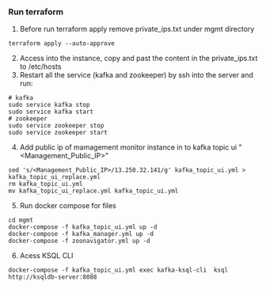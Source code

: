 ### Run terraform 
1. Before run terraform apply remove private_ips.txt under mgmt directory
```
terraform apply --auto-approve
```
2. Access into the instance, copy and past the content in the private_ips.txt to /etc/hosts
3. Restart all the service (kafka and zookeeper) by ssh into the server and run:
```
# kafka
sudo service kafka stop
sudo service kafka start
# zookeeper 
sudo service zookeeper stop 
sudo service zookeeper start
```
4. Add public ip of mamagement monitor instance in to kafka topic ui "<Management_Public_IP>"
```
sed 's/<Management_Public_IP>/13.250.32.141/g' kafka_topic_ui.yml > kafka_topic_ui_replace.yml
rm kafka_topic_ui.yml
mv kafka_topic_ui_replace.yml kafka_topic_ui.yml
```
5. Run docker compose for files
```
cd mgmt
docker-compose -f kafka_topic_ui.yml up -d
docker-compose -f kafka_manager.yml up -d
docker-compose -f zoonavigator.yml up -d
```
6. Acess KSQL CLI
```
docker-compose -f kafka_topic_ui.yml exec kafka-ksql-cli  ksql http://ksqldb-server:8088
```